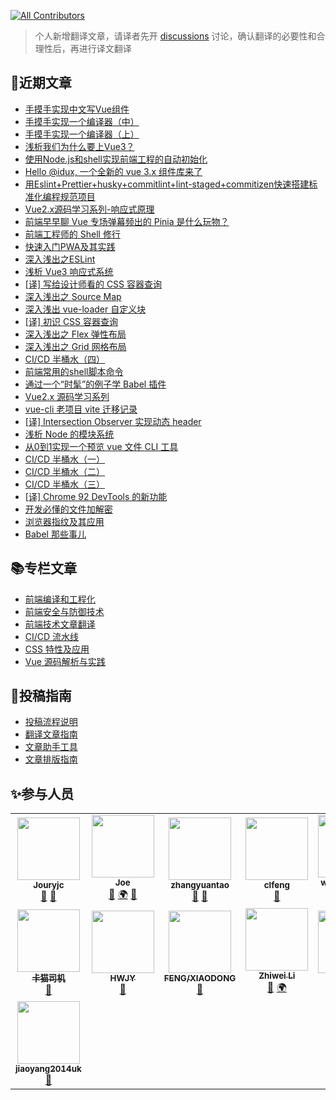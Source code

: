 <!-- ALL-CONTRIBUTORS-BADGE:START - Do not remove or modify this section -->
[![All Contributors](https://img.shields.io/badge/all_contributors-12-orange.svg?style=flat-square)](#contributors-)
<!-- ALL-CONTRIBUTORS-BADGE:END -->
> 个人新增翻译文章，请译者先开 [discussions](https://github.com/IDuxFE/weekly/discussions) 讨论，确认翻译的必要性和合理性后，再进行译文翻译
> 
## 📕近期文章
- [手摸手实现中文写Vue组件](https://juejin.cn/post/7054722204197453854)
- [手摸手实现一个编译器（中）](https://juejin.cn/post/7052125411160883207)
- [手摸手实现一个编译器（上）](https://juejin.cn/post/7049521900107595783)
- [浅析我们为什么要上Vue3？](https://juejin.cn/post/7046922345864232974)
- [使用Node.js和shell实现前端工程的自动初始化](https://juejin.cn/post/7044338430611816484)
- [Hello @idux, 一个全新的 vue 3.x 组件库来了](https://juejin.cn/post/7042565546189488159)
- [用Eslint+Prettier+husky+commitlint+lint-staged+commitizen快速搭建标准化编程规范项目](https://juejin.cn/post/7041768022284976165)
- [Vue2.x源码学习系列-响应式原理](https://juejin.cn/post/7039137764260085797)
- [前端早早聊 Vue 专场弹幕频出的 Pinia 是什么玩物？](https://juejin.cn/post/7036540246690889735)
- [前端工程师的 Shell 修行](https://juejin.cn/post/7033966970177323044)
- [快速入门PWA及其实践](https://juejin.cn/post/7031344885881896990/)
- [深入浅出之ESLint](https://juejin.cn/post/7028754877312401444/)
- [浅析 Vue3 响应式系统](https://juejin.cn/post/7026150626589409293/)
- [[译] 写给设计师看的 CSS 容器查询](https://juejin.cn/post/7024286651476246535)
- [深入浅出之 Source Map](https://juejin.cn/post/7023537118454480904)
- [深入浅出 vue-loader 自定义块](https://juejin.cn/post/7021687704999952415)
- [[译] 初识 CSS 容器查询 ](https://juejin.cn/post/7020947774237573134)
- [深入浅出之 Flex 弹性布局](https://juejin.cn/post/7019075844664459278)
- [深入浅出之 Grid 网格布局](https://juejin.cn/post/7019077784400035847)
- [CI/CD 半桶水（四）](https://juejin.cn/post/7018357773205241887)
- [前端常用的shell脚本命令](https://juejin.cn/post/7016509974306095134)
- [通过一个“时髦”的例子学 Babel 插件](https://juejin.cn/post/7013149595068792845)
- [Vue2.x 源码学习系列](https://juejin.cn/post/7012417885624598564)
- [vue-cli 老项目 vite 迁移记录](https://juejin.cn/post/7010571160060428318)
- [[译] Intersection Observer 实现动态 header](https://juejin.cn/post/7007950531024912420)
- [浅析 Node 的模块系统](https://juejin.cn/post/7007233910681632781)
- [从0到1实现一个预览 vue 文件 CLI 工具](https://juejin.cn/post/7005351791671902244)
- [CI/CD 半桶水（一）](https://juejin.cn/post/7002764771330097189)
- [CI/CD 半桶水（二）](https://juejin.cn/post/7002775438711865352)
- [CI/CD 半桶水（三）](https://juejin.cn/post/7002776008570961956)
- [[译] Chrome 92 DevTools 的新功能](https://juejin.cn/post/7000267785095872526)
- [开发必懂的文件加解密](https://juejin.cn/post/6997565255463206925)
- [浏览器指纹及其应用](https://juejin.cn/post/6995000627642236941)
- [Babel 那些事儿](https://juejin.cn/post/6992371845349507108)

## 📚专栏文章
- [前端编译和工程化](https://juejin.cn/column/6992030342987120677)
- [前端安全与防御技术](https://juejin.cn/column/6992036501395603492)
- [前端技术文章翻译](https://juejin.cn/column/7000191408518725662)
- [CI/CD 流水线](https://juejin.cn/column/7001336650957586445)
- [CSS 特性及应用](https://juejin.cn/column/7016325157308334110)
- [Vue 源码解析与实践](https://juejin.cn/column/7007233236925415432)



## 📝投稿指南
- [投稿流程说明](https://github.com/IDuxFE/weekly/wiki/%E6%8A%95%E7%A8%BF%E6%B5%81%E7%A8%8B%E8%AF%B4%E6%98%8E)
- [翻译文章指南](https://github.com/IDuxFE/weekly/wiki/%E7%BF%BB%E8%AF%91%E6%96%87%E7%AB%A0%E6%8C%87%E5%8D%97)
- [文章助手工具](https://github.com/IDuxFE/weekly/wiki/%E6%96%87%E7%AB%A0%E5%8A%A9%E6%89%8B%E5%B7%A5%E5%85%B7)
- [文章排版指南](https://github.com/IDuxFE/weekly/wiki/%E6%96%87%E7%AB%A0%E6%8E%92%E7%89%88%E6%8C%87%E5%8D%97)

## ✨参与人员
<!-- ALL-CONTRIBUTORS-LIST:START - Do not remove or modify this section -->
<!-- prettier-ignore-start -->
<!-- markdownlint-disable -->
<table>
  <tr>
    <td align="center"><a href="https://github.com/Jouryjc"><img src="https://avatars.githubusercontent.com/u/11925053?v=4?s=100" width="100px;" alt=""/><br /><sub><b>Jouryjc</b></sub></a><br /><a href="https://github.com/IDuxFE/weekly/commits?author=Jouryjc" title="Documentation">📖</a> <a href="https://github.com/IDuxFE/weekly/pulls?q=is%3Apr+reviewed-by%3AJouryjc" title="Reviewed Pull Requests">👀</a></td>
    <td align="center"><a href="https://github.com/Usualminds"><img src="https://avatars.githubusercontent.com/u/19425902?v=4?s=100" width="100px;" alt=""/><br /><sub><b>Joe</b></sub></a><br /><a href="https://github.com/IDuxFE/weekly/commits?author=Usualminds" title="Documentation">📖</a> <a href="#translation-Usualminds" title="Translation">🌍</a> <a href="https://github.com/IDuxFE/weekly/pulls?q=is%3Apr+reviewed-by%3AUsualminds" title="Reviewed Pull Requests">👀</a></td>
    <td align="center"><a href="https://github.com/coolyuantao"><img src="https://avatars.githubusercontent.com/u/3478550?v=4?s=100" width="100px;" alt=""/><br /><sub><b>zhangyuantao</b></sub></a><br /><a href="https://github.com/IDuxFE/weekly/commits?author=coolyuantao" title="Documentation">📖</a> <a href="https://github.com/IDuxFE/weekly/pulls?q=is%3Apr+reviewed-by%3Acoolyuantao" title="Reviewed Pull Requests">👀</a></td>
    <td align="center"><a href="https://github.com/clfeng"><img src="https://avatars.githubusercontent.com/u/20736207?v=4?s=100" width="100px;" alt=""/><br /><sub><b>clfeng</b></sub></a><br /><a href="https://github.com/IDuxFE/weekly/commits?author=clfeng" title="Documentation">📖</a></td>
    <td align="center"><a href="https://github.com/wongtsuizhen"><img src="https://avatars.githubusercontent.com/u/6890343?v=4?s=100" width="100px;" alt=""/><br /><sub><b>wongtsuizhen</b></sub></a><br /><a href="https://github.com/IDuxFE/weekly/commits?author=wongtsuizhen" title="Documentation">📖</a> <a href="#translation-wongtsuizhen" title="Translation">🌍</a></td>
    <td align="center"><a href="https://github.com/miomio-xiao"><img src="https://avatars.githubusercontent.com/u/19550383?v=4?s=100" width="100px;" alt=""/><br /><sub><b>mio</b></sub></a><br /><a href="https://github.com/IDuxFE/weekly/commits?author=miomio-xiao" title="Documentation">📖</a></td>
    <td align="center"><a href="https://github.com/manchixue"><img src="https://avatars.githubusercontent.com/u/31590999?v=4?s=100" width="100px;" alt=""/><br /><sub><b>xuemanchi</b></sub></a><br /><a href="https://github.com/IDuxFE/weekly/commits?author=manchixue" title="Documentation">📖</a></td>
  </tr>
  <tr>
    <td align="center"><a href="https://github.com/rhinonan"><img src="https://avatars.githubusercontent.com/u/9367487?v=4?s=100" width="100px;" alt=""/><br /><sub><b>卡猫司机</b></sub></a><br /><a href="https://github.com/IDuxFE/weekly/commits?author=rhinonan" title="Documentation">📖</a></td>
    <td align="center"><a href="https://github.com/lwh2015"><img src="https://avatars.githubusercontent.com/u/16028333?v=4?s=100" width="100px;" alt=""/><br /><sub><b>HWJY</b></sub></a><br /><a href="https://github.com/IDuxFE/weekly/commits?author=lwh2015" title="Documentation">📖</a></td>
    <td align="center"><a href="https://github.com/fengxiaodong28"><img src="https://avatars.githubusercontent.com/u/25543284?v=4?s=100" width="100px;" alt=""/><br /><sub><b>FENG/XIAODONG</b></sub></a><br /><a href="https://github.com/IDuxFE/weekly/commits?author=fengxiaodong28" title="Documentation">📖</a></td>
    <td align="center"><a href="https://github.com/Levix"><img src="https://avatars.githubusercontent.com/u/65117011?v=4?s=100" width="100px;" alt=""/><br /><sub><b>Zhiwei Li</b></sub></a><br /><a href="https://github.com/IDuxFE/weekly/commits?author=Levix" title="Documentation">📖</a> <a href="#translation-Levix" title="Translation">🌍</a></td>
    <td align="center"><a href="https://github.com/NSGUF"><img src="https://avatars.githubusercontent.com/u/16619359?v=4?s=100" width="100px;" alt=""/><br /><sub><b>NSGUF</b></sub></a><br /><a href="https://github.com/IDuxFE/weekly/commits?author=NSGUF" title="Documentation">📖</a></td>
    <td align="center"><a href="https://github.com/JW-LINNN"><img src="https://avatars.githubusercontent.com/u/92379828?v=4?s=100" width="100px;" alt=""/><br /><sub><b>JW-LINNN</b></sub></a><br /><a href="https://github.com/IDuxFE/weekly/commits?author=JW-LINNN" title="Documentation">📖</a></td>
    <td align="center"><a href="https://github.com/AFine970"><img src=https://avatars.githubusercontent.com/u/37992787?v=4?v=4?s=100" width="100px;" alt=""/><br /><sub><b>AFine970</b></sub></a><br /><a href="https://github.com/IDuxFE/weekly/commits?author=AFine970" title="Documentation">📖</a></td>
  </tr>
  <tr>
    <td align="center"><a href="https://github.com/jiaoyang2014uk"><img src="https://avatars.githubusercontent.com/u/46088450?v=4?s=100" width="100px;" alt=""/><br /><sub><b>jiaoyang2014uk</b></sub></a><br /><a href="https://github.com/IDuxFE/weekly/commits?author=jiaoyang2014uk" title="Documentation">📖</a></td>
  </tr>
</table>

<!-- markdownlint-restore -->
<!-- prettier-ignore-end -->

<!-- ALL-CONTRIBUTORS-LIST:END -->
